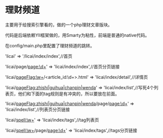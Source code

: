 # 理财频道
主要用于给搜索引擎看的，做的一个php理财文章版块。

代码是后端依赖YII框架做的，用Smarty为粘性，前端是普通的native代码。

在config/main.php里配置了理财频道的跳转。

'licai' => '/licai/index/index',//首页

'licai/page/<page:\d+>' => 'licai/index/index',//首页分页链接

'licai/<pageFlag:\w+>/<article_id:\d+>.html' => 'licai/index/detail',//详情页

'licai/<pageFlag:zhishi|guihua|chanpin|wenda>' => 'licai/index/list',//写死4个列表页，他们和下面的tag规则是有冲突的，所以要放在前面。

'licai/<pageFlag:zhishi|guihua|chanpin|wenda>/page/<page:\d+>' => 'licai/index/list',//列表页分页链接

'licai/<spell:\w+>' => 'licai/index/tags',//tag列表页

'licai/<spell:\w+>/page/<page:\d+>' => 'licai/index/tags',//tags分页链接
